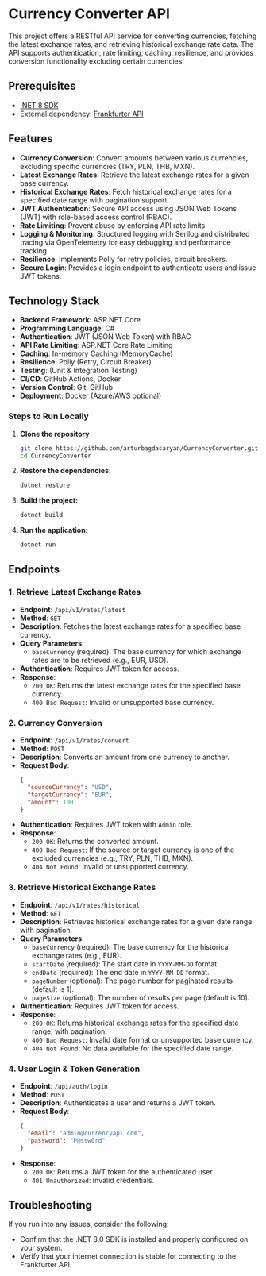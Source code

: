 # Currency Converter API

This project offers a RESTful API service for converting currencies, fetching the latest exchange rates, and retrieving historical exchange rate data. The API supports authentication, rate limiting, caching, resilience, and provides conversion functionality excluding certain currencies.

## Prerequisites

- [.NET 8 SDK](https://dotnet.microsoft.com/en-us/download)
- External dependency: [Frankfurter API](https://www.frankfurter.app/docs/)

## Features

- **Currency Conversion**: Convert amounts between various currencies, excluding specific currencies (TRY, PLN, THB, MXN).
- **Latest Exchange Rates**: Retrieve the latest exchange rates for a given base currency.
- **Historical Exchange Rates**: Fetch historical exchange rates for a specified date range with pagination support.
- **JWT Authentication**: Secure API access using JSON Web Tokens (JWT) with role-based access control (RBAC).
- **Rate Limiting**: Prevent abuse by enforcing API rate limits.
- **Logging & Monitoring**: Structured logging with Serilog and distributed tracing via OpenTelemetry for easy debugging and performance tracking.
- **Resilience**: Implements Polly for retry policies, circuit breakers.
- **Secure Login**: Provides a login endpoint to authenticate users and issue JWT tokens.

## Technology Stack

- **Backend Framework**: ASP.NET Core
- **Programming Language**: C#
- **Authentication**: JWT (JSON Web Token) with RBAC
- **API Rate Limiting**: ASP.NET Core Rate Limiting
- **Caching**: In-memory Caching (MemoryCache)
- **Resilience**: Polly (Retry, Circuit Breaker)
- **Testing**: (Unit & Integration Testing)
- **CI/CD**: GitHub Actions, Docker
- **Version Control**: Git, GitHub
- **Deployment**: Docker (Azure/AWS optional)


### Steps to Run Locally

1. **Clone the repository**

   ```bash
   git clone https://github.com/arturbagdasaryan/CurrencyConverter.git
   cd CurrencyConverter
   
2. **Restore the dependencies:**

   ```sh
   dotnet restore
   ```

3. **Build the project:**

   ```sh
   dotnet build
   ```

4. **Run the application:**

   ```sh
   dotnet run
   ```
## Endpoints

### 1. **Retrieve Latest Exchange Rates**
   - **Endpoint**: `/api/v1/rates/latest`
   - **Method**: `GET`
   - **Description**: Fetches the latest exchange rates for a specified base currency.
   - **Query Parameters**:
     - `baseCurrency` (required): The base currency for which exchange rates are to be retrieved (e.g., EUR, USD).
   - **Authentication**: Requires JWT token for access.
   - **Response**:
     - `200 OK`: Returns the latest exchange rates for the specified base currency.
     - `400 Bad Request`: Invalid or unsupported base currency.

### 2. **Currency Conversion**
   - **Endpoint**: `/api/v1/rates/convert`
   - **Method**: `POST`
   - **Description**: Converts an amount from one currency to another.
   - **Request Body**:
     ```json
     {
       "sourceCurrency": "USD",
       "targetCurrency": "EUR",
       "amount": 100
     }
     ```
   - **Authentication**: Requires JWT token with `Admin` role.
   - **Response**:
     - `200 OK`: Returns the converted amount.
     - `400 Bad Request`: If the source or target currency is one of the excluded currencies (e.g., TRY, PLN, THB, MXN).
     - `404 Not Found`: Invalid or unsupported currency.

### 3. **Retrieve Historical Exchange Rates**
   - **Endpoint**: `/api/v1/rates/historical`
   - **Method**: `GET`
   - **Description**: Retrieves historical exchange rates for a given date range with pagination.
   - **Query Parameters**:
     - `baseCurrency` (required): The base currency for the historical exchange rates (e.g., EUR).
     - `startDate` (required): The start date in `YYYY-MM-DD` format.
     - `endDate` (required): The end date in `YYYY-MM-DD` format.
     - `pageNumber` (optional): The page number for paginated results (default is 1).
     - `pageSize` (optional): The number of results per page (default is 10).
   - **Authentication**: Requires JWT token for access.
   - **Response**:
     - `200 OK`: Returns historical exchange rates for the specified date range, with pagination.
     - `400 Bad Request`: Invalid date format or unsupported base currency.
     - `404 Not Found`: No data available for the specified date range.

### 4. **User Login & Token Generation**
   - **Endpoint**: `/api/auth/login`
   - **Method**: `POST`
   - **Description**: Authenticates a user and returns a JWT token.
   - **Request Body**:
     ```json
     {
       "email": "admin@currencyapi.com",
       "password": "P@ssw0rd"
     }
     ```
   - **Response**:
     - `200 OK`: Returns a JWT token for the authenticated user.
     - `401 Unauthorized`: Invalid credentials.

## Troubleshooting
If you run into any issues, consider the following:
- Confirm that the .NET 8.0 SDK is installed and properly configured on your system.
- Verify that your internet connection is stable for connecting to the Frankfurter API.

